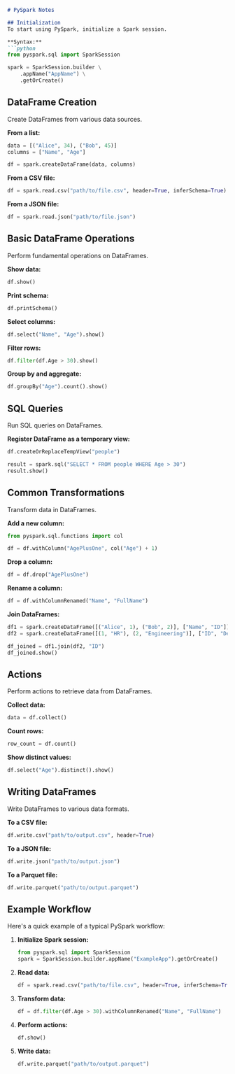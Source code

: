 
```markdown
# PySpark Notes

## Initialization
To start using PySpark, initialize a Spark session.

**Syntax:**
```python
from pyspark.sql import SparkSession

spark = SparkSession.builder \
    .appName("AppName") \
    .getOrCreate()
```

## DataFrame Creation
Create DataFrames from various data sources.

**From a list:**
```python
data = [("Alice", 34), ("Bob", 45)]
columns = ["Name", "Age"]

df = spark.createDataFrame(data, columns)
```

**From a CSV file:**
```python
df = spark.read.csv("path/to/file.csv", header=True, inferSchema=True)
```

**From a JSON file:**
```python
df = spark.read.json("path/to/file.json")
```

## Basic DataFrame Operations
Perform fundamental operations on DataFrames.

**Show data:**
```python
df.show()
```

**Print schema:**
```python
df.printSchema()
```

**Select columns:**
```python
df.select("Name", "Age").show()
```

**Filter rows:**
```python
df.filter(df.Age > 30).show()
```

**Group by and aggregate:**
```python
df.groupBy("Age").count().show()
```

## SQL Queries
Run SQL queries on DataFrames.

**Register DataFrame as a temporary view:**
```python
df.createOrReplaceTempView("people")

result = spark.sql("SELECT * FROM people WHERE Age > 30")
result.show()
```

## Common Transformations
Transform data in DataFrames.

**Add a new column:**
```python
from pyspark.sql.functions import col

df = df.withColumn("AgePlusOne", col("Age") + 1)
```

**Drop a column:**
```python
df = df.drop("AgePlusOne")
```

**Rename a column:**
```python
df = df.withColumnRenamed("Name", "FullName")
```

**Join DataFrames:**
```python
df1 = spark.createDataFrame([("Alice", 1), ("Bob", 2)], ["Name", "ID"])
df2 = spark.createDataFrame([(1, "HR"), (2, "Engineering")], ["ID", "Department"])

df_joined = df1.join(df2, "ID")
df_joined.show()
```

## Actions
Perform actions to retrieve data from DataFrames.

**Collect data:**
```python
data = df.collect()
```

**Count rows:**
```python
row_count = df.count()
```

**Show distinct values:**
```python
df.select("Age").distinct().show()
```

## Writing DataFrames
Write DataFrames to various data formats.

**To a CSV file:**
```python
df.write.csv("path/to/output.csv", header=True)
```

**To a JSON file:**
```python
df.write.json("path/to/output.json")
```

**To a Parquet file:**
```python
df.write.parquet("path/to/output.parquet")
```

## Example Workflow
Here's a quick example of a typical PySpark workflow:

1. **Initialize Spark session:**
    ```python
    from pyspark.sql import SparkSession
    spark = SparkSession.builder.appName("ExampleApp").getOrCreate()
    ```

2. **Read data:**
    ```python
    df = spark.read.csv("path/to/file.csv", header=True, inferSchema=True)
    ```

3. **Transform data:**
    ```python
    df = df.filter(df.Age > 30).withColumnRenamed("Name", "FullName")
    ```

4. **Perform actions:**
    ```python
    df.show()
    ```

5. **Write data:**
    ```python
    df.write.parquet("path/to/output.parquet")
    ```

```
